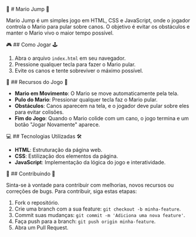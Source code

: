 🍄 # Mario Jump 🌟

Mario Jump é um simples jogo em HTML, CSS e JavaScript, onde o jogador controla o Mario para pular sobre canos. O objetivo é evitar os obstáculos e manter o Mario vivo o maior tempo possível.

🎮 ## Como Jogar 🕹️

1. Abra o arquivo `index.html` em seu navegador.
2. Pressione qualquer tecla para fazer o Mario pular.
3. Evite os canos e tente sobreviver o máximo possível.

🚀 ## Recursos do Jogo 🌈

- **Mario em Movimento**: O Mario se move automaticamente pela tela.
- **Pulo do Mario**: Pressionar qualquer tecla faz o Mario pular.
- **Obstáculos**: Canos aparecem na tela, e o jogador deve pular sobre eles para evitar colisões.
- **Fim do Jogo**: Quando o Mario colide com um cano, o jogo termina e um botão "Jogar Novamente" aparece.

💻 ## Tecnologias Utilizadas 🛠️

- **HTML**: Estruturação da página web.
- **CSS**: Estilização dos elementos da página.
- **JavaScript**: Implementação da lógica do jogo e interatividade.

🤝 ## Contribuindo 🌟

Sinta-se à vontade para contribuir com melhorias, novos recursos ou correções de bugs. Para contribuir, siga estas etapas:

1. Fork o repositório.
2. Crie uma branch com a sua feature: `git checkout -b minha-feature`.
3. Commit suas mudanças: `git commit -m 'Adiciona uma nova feature'`.
4. Faça push para a branch: `git push origin minha-feature`.
5. Abra um Pull Request.
